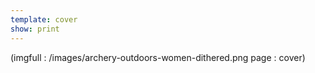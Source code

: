 ```yaml
---
template: cover
show: print
---
```



(imgfull  :     /images/archery-outdoors-women-dithered.png   page :  cover)


